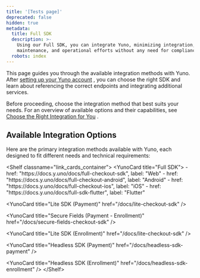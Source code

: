 ```yaml
---
title: '[Tests page]'
deprecated: false
hidden: true
metadata:
  title: Full SDK
  description: >-
    Using our Full SDK, you can integrate Yuno, minimizing integration,
    maintenance, and operational efforts without any need for compliance.
  robots: index
---
```

This page guides you through the available integration methods with Yuno. After [setting up your Yuno account](doc:step-1-set-up-your-account) , you can choose the right SDK and learn about referencing the correct endpoints and integrating additional services.

Before proceeding, choose the integration method that best suits your needs. For an overview of available options and their capabilities, see [Choose the Right Integration for You](doc:choose-the-right-integration-for-you) .

## Available Integration Options

Here are the primary integration methods available with Yuno, each designed to fit different needs and technical requirements:

\<Shelf classname="link\_cards\_container">
&#x20; \<YunoCard title="Full SDK">
&#x20;  \- href: "https\://docs.y.uno/docs/full-checkout-sdk", label: "Web"
&#x20;  \- href: "https\://docs.y.uno/docs/full-checkout-android", label: "Android"
&#x20;  \- href: "https\://docs.y.uno/docs/full-checkout-ios", label: "iOS"
&#x20;  \- href: "https\://docs.y.uno/docs/full-sdk-flutter", label: "Flutter"&#x20;

&#x20; \<YunoCard title="Lite SDK (Payment)" href="/docs/lite-checkout-sdk" />

&#x20; \<YunoCard title="Secure Fields (Payment - Enrollment)" href="/docs/secure-fields-checkout-sdk" />

&#x20; \<YunoCard title="Lite SDK (Enrollment)" href="/docs/lite-checkout-sdk" />

&#x20; \<YunoCard title="Headless SDK (Payment)" href="/docs/headless-sdk-payment" />

&#x20; \<YunoCard title="Headless SDK (Enrollment)" href="/docs/headless-sdk-enrollment" />
\</Shelf>